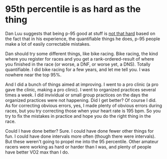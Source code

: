 # 95th percentile is as hard as the thing

Dan Luu suggests that being p-95 good at stuff is [not that hard](https://danluu.com/p95-skill/) based on the fact that in his experience, the quantifiable things he does, p-95 people make a lot of easily correctable mistakes.

Dan should try some different things, like bike racing. Bike racing, the kind where you register for races and you get a rank-ordered-result of where you finished in the race (or worse, a DNF, or worse yet, a DNS). Totally quantifiable. I did bike racing for a few years, and let me tell you. I was nowhere near the top 95%.

And I did a bunch of things aimed at improving. I went to a pro clinic (a pro gave the clinic, making a pro clinic). I went to organized practices several times a week. I did invividual or small group practices on the days the organized practices were not happening. Did I get better? Of course I did. As for correcting obvious errors, yes, I made plenty of obvious errors during races, but you try correcting those when your heart rate is 195 bpm. So you try to fix the mistakes in practice and hope you do the right thing in the race.

Could I have done better? Sure. I could have done fewer other things for fun. I could have done intervals more often (though there were intervals). But these weren't going to propel me into the 95 percentile. Other amateur racers were working as hard or harder than I was, and plenty of people have better VO2 max than I do.
